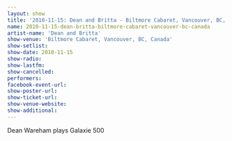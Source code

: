```yaml
---
layout: show
title: '2010-11-15: Dean and Britta - Biltmore Cabaret, Vancouver, BC, Canada'
name: 2010-11-15-dean-britta-biltmore-cabaret-vancouver-bc-canada
artist-name: 'Dean and Britta'
show-venue: 'Biltmore Cabaret, Vancouver, BC, Canada'
show-setlist: 
show-date: 2010-11-15
show-radio: 
show-lastfm: 
show-cancelled: 
performers: 
facebook-event-url: 
show-poster-url: 
show-ticket-url: 
show-venue-website: 
show-additional: 
---
```


Dean Wareham plays Galaxie 500